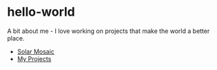 # hello-world
A bit about me - I love working on projects that make the world a better place.
- [Solar Mosaic](https://github.com/steverichmond/hello-world/blob/master/Solar-Mosaic.md)
- [My Projects](https://github.com/steverichmond/hello-world/blob/master/my-projects.md)

